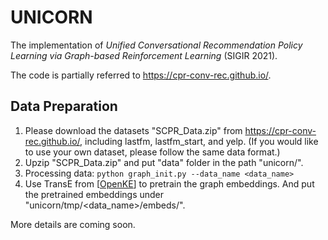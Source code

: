 # UNICORN

The implementation of _Unified Conversational Recommendation Policy Learning via Graph-based Reinforcement Learning_ (SIGIR 2021). 

The code is partially referred to https://cpr-conv-rec.github.io/. 

## Data Preparation
1. Please download the datasets "SCPR_Data.zip" from https://cpr-conv-rec.github.io/, including lastfm, lastfm_start, and yelp. (If you would like to use your own dataset, please follow the same data format.)
2. Upzip "SCPR_Data.zip" and put "data" folder in the path "unicorn/". 
3. Processing data: `python graph_init.py --data_name <data_name>`
4. Use TransE from [[OpenKE](https://github.com/thunlp/OpenKE)] to pretrain the graph embeddings. And put the pretrained embeddings under "unicorn/tmp/<data_name>/embeds/". 

More details are coming soon.
